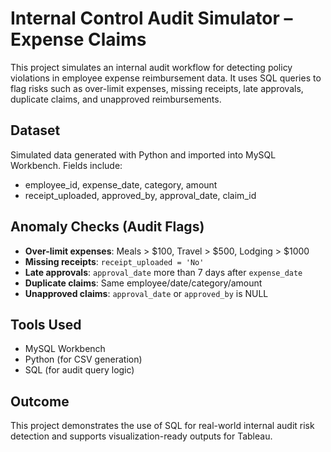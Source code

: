# Internal Control Audit Simulator – Expense Claims

This project simulates an internal audit workflow for detecting policy violations in employee expense reimbursement data. It uses SQL queries to flag risks such as over-limit expenses, missing receipts, late approvals, duplicate claims, and unapproved reimbursements.

## Dataset
Simulated data generated with Python and imported into MySQL Workbench. Fields include:
- employee_id, expense_date, category, amount
- receipt_uploaded, approved_by, approval_date, claim_id

## Anomaly Checks (Audit Flags)
- **Over-limit expenses**: Meals > $100, Travel > $500, Lodging > $1000  
- **Missing receipts**: `receipt_uploaded = 'No'`  
- **Late approvals**: `approval_date` more than 7 days after `expense_date`  
- **Duplicate claims**: Same employee/date/category/amount  
- **Unapproved claims**: `approval_date` or `approved_by` is NULL

## Tools Used
- MySQL Workbench
- Python (for CSV generation)
- SQL (for audit query logic)

## Outcome
This project demonstrates the use of SQL for real-world internal audit risk detection and supports visualization-ready outputs for Tableau.

